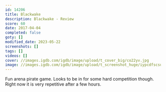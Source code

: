 ```yaml
---
id: 14206
title: Blackwake
description: Blackwake - Review
score: 60
date: 2017-04-04
completed: false
goty: []
modified_date: 2023-05-22
screenshots: []
tags: []
videos: []
cover: //images.igdb.com/igdb/image/upload/t_cover_big/co22yv.jpg
image: //images.igdb.com/igdb/image/upload/t_screenshot_huge/iypcdfscsullvzv3gio3.jpg
---
```

Fun arena pirate game. Looks to be in for some hard competition though. Right now it is very repetitive after a few hours.